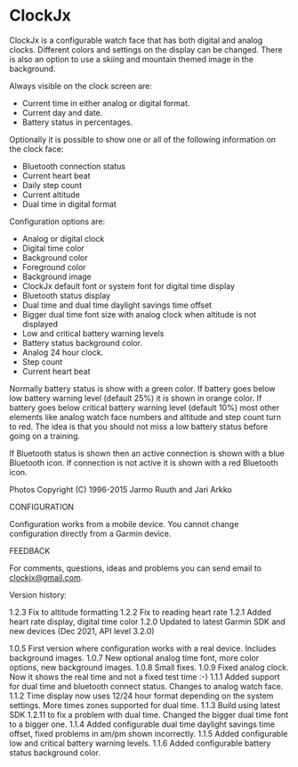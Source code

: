 # ClockJx
ClockJx is a configurable watch face that has both digital and analog clocks. Different colors and settings on the display can be changed. There is also an option to use a skiing and mountain themed image in the background.

Always visible on the clock screen are:

- Current time in either analog or digital format.
- Current day and date.
- Battery status in percentages.

Optionally it is possible to show one or all of the following information on the clock face:

- Bluetooth connection status
- Current heart beat
- Daily step count
- Current altitude
- Dual time in digital format

Configuration options are:

- Analog or digital clock
- Digital time color
- Background color
- Foreground color
- Background image
- ClockJx default font or system font for digital time display
- Bluetooth status display
- Dual time and dual time daylight savings time offset
- Bigger dual time font size with analog clock when altitude is not displayed
- Low and critical battery warning levels
- Battery status background color.
- Analog 24 hour clock.
- Step count
- Current heart beat

Normally battery status is show with a green color. If battery goes below low battery warning level (default 25%) it is shown in orange color. If battery goes below critical battery warning level (default 10%) most other elements like analog watch face numbers and altitude and step count turn to red. The idea is that you should not miss a low battery status before going on a training.

If Bluetooth status is shown then an active connection is shown with a blue Bluetooth icon. If connection is not active it is shown with a red Bluetooth icon.

Photos Copyright (C) 1996-2015 Jarmo Ruuth and Jari Arkko

CONFIGURATION

Configuration works from a mobile device. You cannot change configuration directly from a Garmin device.

FEEDBACK

For comments, questions, ideas and problems you can send email to clockjx@gmail.com.

Version history:

1.2.3 Fix to altitude formatting
1.2.2 Fix to reading heart rate
1.2.1 Added heart rate display, digital time color
1.2.0 Updated to latest Garmin SDK and new devices (Dec 2021, API level 3.2.0)

1.0.5 First version where configuration works with a real device. Includes background images.
1.0.7 New optional analog time font, more color options, new background images.
1.0.8 Small fixes.
1.0.9 Fixed analog clock. Now it shows the real time and not a fixed test time :-)
1.1.1 Added support for dual time and bluetooth connect status. Changes to analog watch face.
1.1.2 Time display now uses 12/24 hour format depending on the system settings. More times zones supported for dual time.
1.1.3 Build using latest SDK 1.2.11 to fix a problem with dual time. Changed the bigger dual time font to a bigger one.
1.1.4 Added configurable dual time daylight savings time offset, fixed problems in am/pm shown incorrectly.
1.1.5 Added configurable low and critical battery warning levels.
1.1.6 Added configurable battery status background color.

